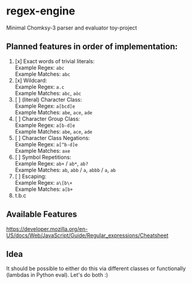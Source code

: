 # regex-engine
Minimal Chomksy-3 parser and evaluator toy-project

## Planned features in order of implementation:

1. [x] Exact words of trivial literals:\
   Example Regex: `abc`\
   Example Matches: `abc`
2. [x] Wildcard:\
   Example Regex: `a.c`\
   Example Matches: `abc`, `aöc`
3. [ ] (literal) Character Class:\
   Example Regex: `a[bcd]e`\
   Example Matches: `abe`, `ace`, `ade`
4. [ ] Character Group Class:\
   Example Regex: `a[b-d]e`\
   Example Matches: `abe`, `ace`, `ade`
5. [ ] Character Class Negations:\
   Example Regex: `a[^b-d]e`\
   Example Matches: `axe`
6. [ ] Symbol Repetitions:\
   Example Regex: `ab+` / `ab*`, `ab?`\
   Example Matches: `ab`, `abb` / `a`, `abbb` / `a`, `ab`
7. [ ] Escaping:\
   Example Regex: `a\[b\+`\
   Example Matches: `a[b+`
8. t.b.c

## Available Features
https://developer.mozilla.org/en-US/docs/Web/JavaScript/Guide/Regular_expressions/Cheatsheet

## Idea

It should be possible to either do this via different classes or functionally (lambdas in Python eval). Let's do both :) 